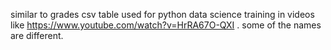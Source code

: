 similar to grades csv table used for python data science training in videos like https://www.youtube.com/watch?v=HrRA67O-QXI . some of the names are different.
